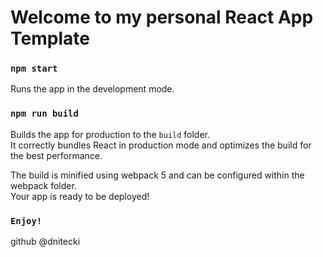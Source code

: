 # Welcome to my personal React App Template

### `npm start`

Runs the app in the development mode.

### `npm run build`

Builds the app for production to the `build` folder.\
It correctly bundles React in production mode and optimizes the build for the best performance.

The build is minified using webpack 5 and can be configured within the webpack folder.\
Your app is ready to be deployed!

### `Enjoy!`

github @dnitecki
